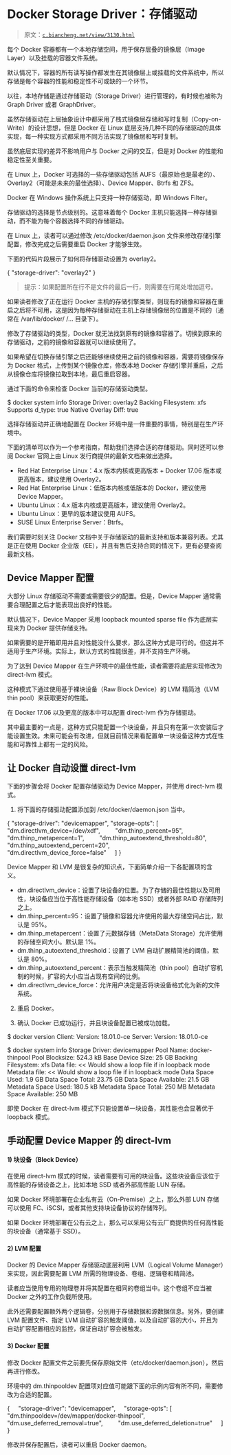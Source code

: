 # Docker Storage Driver：存储驱动

> 原文：[`c.biancheng.net/view/3130.html`](http://c.biancheng.net/view/3130.html)

每个 Docker 容器都有一个本地存储空间，用于保存层叠的镜像层（Image Layer）以及挂载的容器文件系统。

默认情况下，容器的所有读写操作都发生在其镜像层上或挂载的文件系统中，所以存储是每个容器的性能和稳定性不可或缺的一个环节。

以往，本地存储是通过存储驱动（Storage Driver）进行管理的，有时候也被称为 Graph Driver 或者 GraphDriver。

虽然存储驱动在上层抽象设计中都采用了栈式镜像层存储和写时复制（Copy-on-Write）的设计思想，但是 Docker 在 Linux 底层支持几种不同的存储驱动的具体实现，每一种实现方式都采用不同方法实现了镜像层和写时复制。

虽然底层实现的差异不影响用户与 Docker 之间的交互，但是对 Docker 的性能和稳定性至关重要。

在 Linux 上，Docker 可选择的一些存储驱动包括 AUFS（最原始也是最老的）、Overlay2（可能是未来的最佳选择）、Device Mapper、Btrfs 和 ZFS。

Docker 在 Windows 操作系统上只支持一种存储驱动，即 Windows Filter。

存储驱动的选择是节点级别的。这意味着每个 Docker 主机只能选择一种存储驱动，而不能为每个容器选择不同的存储驱动。

在 Linux 上，读者可以通过修改 /etc/docker/daemon.json 文件来修改存储引擎配置，修改完成之后需要重启 Docker 才能够生效。

下面的代码片段展示了如何将存储驱动设置为 overlay2。

{ "storage-driver": "overlay2" }

> 提示：如果配置所在行不是文件的最后一行，则需要在行尾处增加逗号。

如果读者修改了正在运行 Docker 主机的存储引擎类型，则现有的镜像和容器在重启之后将不可用，这是因为每种存储驱动在主机上存储镜像层的位置是不同的（通常在 /var/lib/docker/ <storage-driver>/... 目录下）。

修改了存储驱动的类型，Docker 就无法找到原有的镜像和容器了。切换到原来的存储驱动，之前的镜像和容器就可以继续使用了。

如果希望在切换存储引擎之后还能够继续使用之前的镜像和容器，需要将镜像保存为 Docker 格式，上传到某个镜像仓库，修改本地 Docker 存储引擎并重启，之后从镜像仓库将镜像拉取到本地，最后重启容器。

通过下面的命令来检查 Docker 当前的存储驱动类型。

$ docker system info
<Snip>
Storage Driver: overlay2
Backing Filesystem: xfs
Supports d_type: true
Native Overlay Diff: true
<Snip>

选择存储驱动并正确地配置在 Docker 环境中是一件重要的事情，特别是在生产环境中。

下面的清单可以作为一个参考指南，帮助我们选择合适的存储驱动。同时还可以参阅 Docker 官网上由 Linux 发行商提供的最新文档来做出选择。

*   Red Hat Enterprise Linux：4.x 版本内核或更高版本 + Docker 17.06 版本或更高版本，建议使用 Overlay2。
*   Red Hat Enterprise Linux：低版本内核或低版本的 Docker，建议使用 Device Mapper。
*   Ubuntu Linux：4.x 版本内核或更高版本，建议使用 Overlay2。
*   Ubuntu Linux：更早的版本建议使用 AUFS。
*   SUSE Linux Enterprise Server：Btrfs。

我们需要时刻关注 Docker 文档中关于存储驱动的最新支持和版本兼容列表。尤其是正在使用 Docker 企业版（EE），并且有售后支持合同的情况下，更有必要查阅最新文档。

## Device Mapper 配置

大部分 Linux 存储驱动不需要或需要很少的配置。但是，Device Mapper 通常需要合理配置之后才能表现出良好的性能。

默认情况下，Device Mapper 采用 loopback mounted sparse file 作为底层实现来为 Docker 提供存储支持。

如果需要的是开箱即用并且对性能没什么要求，那么这种方式是可行的。但这并不适用于生产环境。实际上，默认方式的性能很差，并不支持生产环境。

为了达到 Device Mapper 在生产环境中的最佳性能，读者需要将底层实现修改为 direct-lvm 模式。

这种模式下通过使用基于裸块设备（Raw Block Device）的 LVM 精简池（LVM thin pool）来获取更好的性能。

在 Docker 17.06 以及更高的版本中可以配置 direct-lvm 作为存储驱动。

其中最主要的一点是，这种方式只能配置一个块设备，并且只有在第一次安装后才能设置生效。未来可能会有改进，但就目前情况来看配置单一块设备这种方式在性能和可靠性上都有一定的风险。

## 让 Docker 自动设置 direct-lvm

下面的步骤会将 Docker 配置存储驱动为 Device Mapper，并使用 direct-lvm 模式。

1) 将下面的存储驱动配置添加到 /etc/docker/daemon.json 当中。

{
"storage-driver": "devicemapper",
"storage-opts": [
        "dm.directlvm_device=/dev/xdf",
        "dm.thinp_percent=95",
        "dm.thinp_metapercent=1",
        "dm.thinp_autoextend_threshold=80",
        "dm.thinp_autoextend_percent=20",
        "dm.directlvm_device_force=false"
    ]
}

Device Mapper 和 LVM 是很复杂的知识点，下面简单介绍一下各配置项的含义。

*   dm.directlvm_device：设置了块设备的位置。为了存储的最佳性能以及可用性，块设备应当位于高性能存储设备（如本地 SSD）或者外部 RAID 存储阵列之上。
*   dm.thinp_percent=95：设置了镜像和容器允许使用的最大存储空间占比，默认是 95%。
*   dm.thinp_metapercent：设置了元数据存储（MetaData Storage）允许使用的存储空间大小。默认是 1%。
*   dm.thinp_autoextend_threshold：设置了 LVM 自动扩展精简池的阈值，默认是 80%。
*   dm.thinp_autoextend_percent：表示当触发精简池（thin pool）自动扩容机制的时候，扩容的大小应当占现有空间的比例。
*   dm.directlvm_device_force：允许用户决定是否将块设备格式化为新的文件系统。

2) 重启 Docker。

3) 确认 Docker 已成功运行，并且块设备配置已被成功加载。

$ docker version
Client:
Version: 18.01.0-ce
<Snip>
Server:
Version: 18.01.0-ce
<Snip>

$ docker system info
<Snipped output only showing relevant data>
Storage Driver: devicemapper
Pool Name: docker-thinpool
Pool Blocksize: 524.3 kB
Base Device Size: 25 GB
Backing Filesystem: xfs
Data file: << Would show a loop file if in loopback mode
Metadata file: << Would show a loop file if in loopback mode
Data Space Used: 1.9 GB
Data Space Total: 23.75 GB
Data Space Available: 21.5 GB
Metadata Space Used: 180.5 kB
Metadata Space Total: 250 MB
Metadata Space Available: 250 MB

即使 Docker 在 direct-lvm 模式下只能设置单一块设备，其性能也会显著优于 loopback 模式。

## 手动配置 Device Mapper 的 direct-lvm

#### 1) 块设备（Block Device）

在使用 direct-lvm 模式的时候，读者需要有可用的块设备。这些块设备应该位于高性能的存储设备之上，比如本地 SSD 或者外部高性能 LUN 存储。

如果 Docker 环境部署在企业私有云（On-Premise）之上，那么外部 LUN 存储可以使用 FC、iSCSI，或者其他支持块设备协议的存储阵列。

如果 Docker 环境部署在公有云之上，那么可以采用公有云厂商提供的任何高性能的块设备（通常基于 SSD）。

#### 2) LVM 配置

Docker 的 Device Mapper 存储驱动底层利用 LVM（Logical Volume Manager）来实现，因此需要配置 LVM 所需的物理设备、卷组、逻辑卷和精简池。

读者应当使用专用的物理卷并将其配置在相同的卷组当中。这个卷组不应当被 Docker 之外的工作负载所使用。

此外还需要配置额外两个逻辑卷，分别用于存储数据和源数据信息。另外，要创建 LVM 配置文件、指定 LVM 自动扩容的触发阈值，以及自动扩容的大小，并且为自动扩容配置相应的监控，保证自动扩容会被触发。

#### 3) Docker 配置

修改 Docker 配置文件之前要先保存原始文件（etc/docker/daemon.json），然后再进行修改。

环境中的 dm.thinpooldev 配置项对应值可能跟下面的示例内容有所不同，需要修改为合适的配置。

{
    "storage-driver": "devicemapper",
    "storage-opts": [
        "dm.thinpooldev=/dev/mapper/docker-thinpool",
        "dm.use_deferred_removal=true",
        "dm.use_deferred_deletion=true"
    ]
}

修改并保存配置后，读者可以重启 Docker daemon。